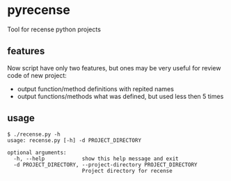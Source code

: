 pyrecense
=========

Tool for recense python projects

## features

Now script have only two features, but ones may be very useful for review code of new project:

 - output function/method definitions with repited names
 - output functions/methods what was defined, but used less then 5 times

## usage

    $ ./recense.py -h
    usage: recense.py [-h] -d PROJECT_DIRECTORY

    optional arguments:
      -h, --help            show this help message and exit
      -d PROJECT_DIRECTORY, --project-directory PROJECT_DIRECTORY
                            Project directory for recense